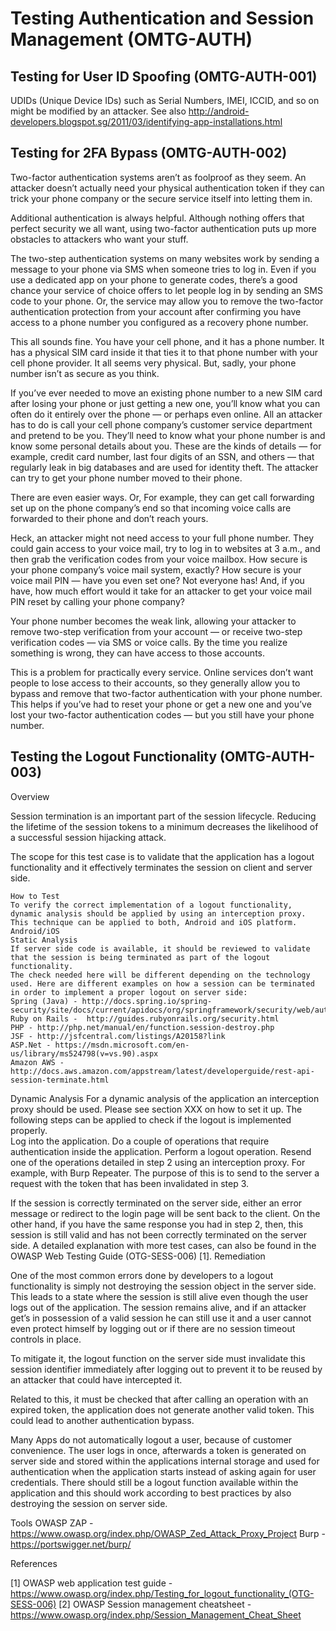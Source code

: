 # Testing Authentication and Session Management (OMTG-AUTH)

## Testing for User ID Spoofing (OMTG-AUTH-001)
UDIDs (Unique Device IDs) such as Serial Numbers, IMEI, ICCID, and so on might be modified by an attacker. 
See also http://android-developers.blogspot.sg/2011/03/identifying-app-installations.html 
 
## Testing for 2FA Bypass (OMTG-AUTH-002)

Two-factor authentication systems aren’t as foolproof as they seem. An attacker doesn’t actually need your physical authentication token if they can trick your phone company or the secure service itself into letting them in.

Additional authentication is always helpful. Although nothing offers that perfect security we all want, using two-factor authentication puts up more obstacles to attackers who want your stuff.

The two-step authentication systems on many websites work by sending a message to your phone via SMS when someone tries to log in. Even if you use a dedicated app on your phone to generate codes, there’s a good chance your service of choice offers to let people log in by sending an SMS code to your phone. Or, the service may allow you to remove the two-factor authentication protection from your account after confirming you have access to a phone number you configured as a recovery phone number.

This all sounds fine. You have your cell phone, and it has a phone number. It has a physical SIM card inside it that ties it to that phone number with your cell phone provider. It all seems very physical. But, sadly, your phone number isn’t as secure as you think.

If you’ve ever needed to move an existing phone number to a new SIM card after losing your phone or just getting a new one, you’ll know what you can often do it entirely over the phone — or perhaps even online. All an attacker has to do is call your cell phone company’s customer service department and pretend to be you. They’ll need to know what your phone number is and know some personal details about you. These are the kinds of details — for example, credit card number, last four digits of an SSN, and others — that regularly leak in big databases and are used for identity theft. The attacker can try to get your phone number moved to their phone.

There are even easier ways. Or, For example, they can get call forwarding set up on the phone company’s end so that incoming voice calls are forwarded to their phone and don’t reach yours.

Heck, an attacker might not need access to your full phone number. They could gain access to your voice mail, try to log in to websites at 3 a.m., and then grab the verification codes from your voice mailbox. How secure is your phone company’s voice mail system, exactly? How secure is your voice mail PIN — have you even set one? Not everyone has! And, if you have, how much effort would it take for an attacker to get your voice mail PIN reset by calling your phone company?



Your phone number becomes the weak link, allowing your attacker to remove two-step verification from your account — or receive two-step verification codes — via SMS or voice calls. By the time you realize something is wrong, they can have access to those accounts.

This is a problem for practically every service. Online services don’t want people to lose access to their accounts, so they generally allow you to bypass and remove that two-factor authentication with your phone number. This helps if you’ve had to reset your phone or get a new one and you’ve lost your two-factor authentication codes — but you still have your phone number.


## Testing the Logout Functionality (OMTG-AUTH-003)

Overview

Session termination is an important part of the session lifecycle. Reducing the lifetime of the session tokens to a minimum decreases the likelihood of a successful session hijacking attack. 

The scope for this test case is to validate that the application has a logout functionality and it effectively terminates the session on client and server side.

```
How to Test
To verify the correct implementation of a logout functionality, dynamic analysis should be applied by using an interception proxy. This technique can be applied to both, Android and iOS platform.  
Android/iOS
Static Analysis
If server side code is available, it should be reviewed to validate that the session is being terminated as part of the logout functionality.
The check needed here will be different depending on the technology used. Here are different examples on how a session can be terminated in order to implement a proper logout on server side:
Spring (Java) - http://docs.spring.io/spring-security/site/docs/current/apidocs/org/springframework/security/web/authentication/logout/SecurityContextLogoutHandler.html 
Ruby on Rails -  http://guides.rubyonrails.org/security.html 
PHP - http://php.net/manual/en/function.session-destroy.php 
JSF - http://jsfcentral.com/listings/A20158?link 
ASP.Net - https://msdn.microsoft.com/en-us/library/ms524798(v=vs.90).aspx 
Amazon AWS - http://docs.aws.amazon.com/appstream/latest/developerguide/rest-api-session-terminate.html 
```

Dynamic Analysis
For a dynamic analysis of the application an interception proxy should be used. Please see section XXX on how to set it up. 
The following steps can be applied to check if the logout is implemented properly.  
Log into the application. 
Do a couple of operations that require authentication inside the application.
Perform a logout operation.
Resend one of the operations detailed in step 2 using an interception proxy. For example, with Burp Repeater. The purpose of this is to send to the server a request with the token that has been invalidated in step 3.

If the session is correctly terminated on the server side, either an error message or redirect to the login page will be sent back to the client. On the other hand, if you have the same response you had in step 2, then, this session is still valid and has not been correctly terminated on the server side.
A detailed explanation with more test cases, can also be found in the OWASP Web Testing Guide (OTG-SESS-006) [1].
Remediation

One of the most common errors done by developers to a logout functionality is simply not destroying the session object in the server side. This leads to a state where the session is still alive even though the user logs out of the application. The session remains alive, and if an attacker get’s in possession of a valid session he can still use it and a user cannot even protect himself by logging out or if there are no session timeout controls in place.

To mitigate it, the logout function on the server side must invalidate this session identifier immediately after logging out to prevent it to be reused by an attacker that could have intercepted it. 

Related to this, it must be checked that after calling an operation with an expired token, the application does not generate another valid token. This could lead to another authentication bypass.

Many Apps do not automatically logout a user, because of customer convenience. The user logs in once, afterwards a token is generated on server side and stored within the applications internal storage and used for authentication when the application starts instead of asking again for user credentials. There should still be a logout function available within the application and this should work according to best practices by also destroying the session on server side. 

Tools
OWASP ZAP - https://www.owasp.org/index.php/OWASP_Zed_Attack_Proxy_Project
Burp - https://portswigger.net/burp/

References

[1] OWASP web application test guide - https://www.owasp.org/index.php/Testing_for_logout_functionality_(OTG-SESS-006)
[2] OWASP Session management cheatsheet - https://www.owasp.org/index.php/Session_Management_Cheat_Sheet



